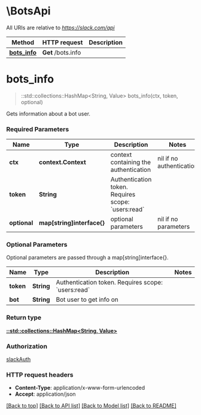 # \BotsApi

All URIs are relative to *https://slack.com/api*

Method | HTTP request | Description
------------- | ------------- | -------------
[**bots_info**](BotsApi.md#bots_info) | **Get** /bots.info | 


# **bots_info**
> ::std::collections::HashMap<String, Value> bots_info(ctx, token, optional)


Gets information about a bot user.

### Required Parameters

Name | Type | Description  | Notes
------------- | ------------- | ------------- | -------------
 **ctx** | **context.Context** | context containing the authentication | nil if no authentication
  **token** | **String**| Authentication token. Requires scope: &#x60;users:read&#x60; | 
 **optional** | **map[string]interface{}** | optional parameters | nil if no parameters

### Optional Parameters
Optional parameters are passed through a map[string]interface{}.

Name | Type | Description  | Notes
------------- | ------------- | ------------- | -------------
 **token** | **String**| Authentication token. Requires scope: &#x60;users:read&#x60; | 
 **bot** | **String**| Bot user to get info on | 

### Return type

[**::std::collections::HashMap<String, Value>**](Value.md)

### Authorization

[slackAuth](../README.md#slackAuth)

### HTTP request headers

 - **Content-Type**: application/x-www-form-urlencoded
 - **Accept**: application/json

[[Back to top]](#) [[Back to API list]](../README.md#documentation-for-api-endpoints) [[Back to Model list]](../README.md#documentation-for-models) [[Back to README]](../README.md)

